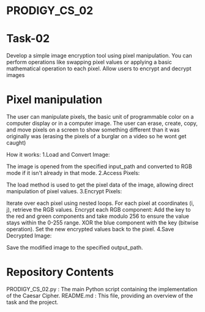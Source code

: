 # PRODIGY_CS_02

# Task-02
Develop a simple image encryption tool using pixel manipulation. You can perform operations like swapping pixel values or applying a basic mathematical operation to each pixel. Allow users to encrypt and decrypt images

# Pixel manipulation
The user can manipulate pixels, the basic unit of programmable color on a computer display or in a computer image. The user can erase, create, copy, and move pixels on a screen to show something different than it was originally was (erasing the pixels of a burglar on a video so he wont get caught)

How it works:
1.Load and Convert Image:

The image is opened from the specified input_path and converted to RGB mode if it isn't already in that mode.
2.Access Pixels:

The load method is used to get the pixel data of the image, allowing direct manipulation of pixel values.
3.Encrypt Pixels:

Iterate over each pixel using nested loops.
For each pixel at coordinates (i, j), retrieve the RGB values.
Encrypt each RGB component:
Add the key to the red and green components and take modulo 256 to ensure the value stays within the 0-255 range.
XOR the blue component with the key (bitwise operation).
Set the new encrypted values back to the pixel.
4.Save Decrypted Image:

Save the modified image to the specified output_path.

# Repository Contents
PRODIGY_CS_02.py : The main Python script containing the implementation of the Caesar Cipher.
README.md : This file, providing an overview of the task and the project.
